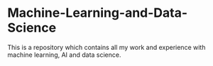 # Machine-Learning-and-Data-Science
This is a repository which contains all my work and experience with machine learning, AI and data science.
